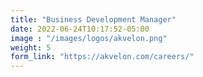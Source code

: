 ```yaml
---
title: "Business Development Manager"
date: 2022-06-24T10:17:52-05:00
image : "/images/logos/akvelon.png"
weight: 5
form_link: "https://akvelon.com/careers/"
---
```

